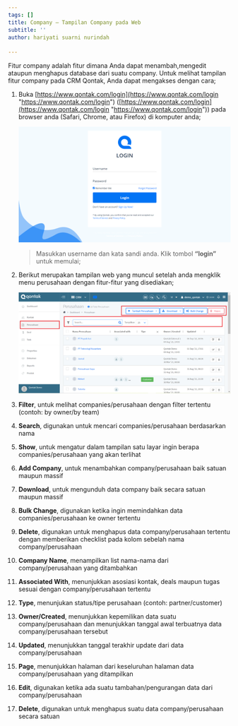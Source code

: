 ```yaml
---
tags: []
title: Company – Tampilan Company pada Web
subtitle: ''
author: hariyati suarni nurindah

---
```

Fitur company adalah fitur dimana Anda dapat menambah,mengedit ataupun menghapus database dari suatu company. Untuk melihat tampilan fitur company pada CRM Qontak, Anda dapat mengakses dengan cara;

 1. Buka [https://www.qontak.com/login](https://www.qontak.com/login "https://www.qontak.com/login") ([https://www.qontak.com/login](https://www.qontak.com/login "https://www.qontak.com/login")) pada browser anda (Safari, Chrome, atau Firefox) di komputer anda;

    ![](/uploads/screencapture-qontak-login-2021-09-29-11_32_29.png)

    > Masukkan username dan kata sandi anda. Klik tombol **“login”** untuk memulai;
 2. Berikut merupakan tampilan web yang muncul setelah anda mengklik menu perusahaan dengan fitur-fitur yang disediakan;

    ![](/uploads/tampilancompanyweb.PNG)
 3. **Filter**, untuk melihat companies/perusahaan dengan filter tertentu (contoh: by owner/by team)
 4. **Search**, digunakan untuk mencari companies/perusahaan berdasarkan nama
 5. **Show**, untuk mengatur dalam tampilan satu layar ingin berapa companies/perusahaan yang akan terlihat
 6. **Add Company**, untuk menambahkan company/perusahaan baik satuan maupun massif
 7. **Download**, untuk mengunduh data company baik secara satuan maupun massif
 8. **Bulk Change**, digunakan ketika ingin memindahkan data companies/perusahaan ke owner tertentu
 9. **Delete**, digunakan untuk menghapus data company/perusahaan tertentu dengan memberikan checklist pada kolom sebelah nama company/perusahaan
10. **Company Name**, menampilkan list nama-nama dari company/perusahaan yang ditambahkan
11. **Associated With**, menunjukkan asosiasi kontak, deals maupun tugas sesuai dengan company/perusahaan tertentu
12. **Type**, menunjukan status/tipe perusahaan (contoh: partner/customer)
13. **Owner/Created**, menunjukkan kepemilikan data suatu company/perusahaan dan menunjukkan tanggal awal terbuatnya data company/perusahaan tersebut
14. **Updated**, menunjukkan tanggal terakhir update dari data company/perusahaan
15. **Page**, menunjukkan halaman dari keseluruhan halaman data company/perusahaan yang ditampilkan
16. **Edit**, digunakan ketika ada suatu tambahan/pengurangan data dari company/perusahaan
17. **Delete**, digunakan untuk menghapus suatu data company/perusahaan secara satuan